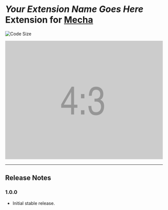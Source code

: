 _Your Extension Name Goes Here_ Extension for [Mecha](https://github.com/mecha-cms/mecha)
=========================================================================================

![Code Size](https://img.shields.io/github/languages/code-size/mecha-cms/x?color=%23444&style=for-the-badge)

![Your Extension Name Goes Here](/index.png)

---

Release Notes
-------------

### 1.0.0

 - Initial stable release.